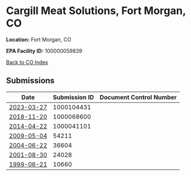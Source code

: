 # Cargill Meat Solutions, Fort Morgan, CO

**Location:** Fort Morgan, CO

**EPA Facility ID:** 100000059839

[Back to CO Index](../../index.md)

## Submissions

| Date | Submission ID | Document Control Number |
|------|--------------|-------------------------|
| [2023-03-27](submissions/1000104431.md) | 1000104431 |  |
| [2018-11-20](submissions/1000068600.md) | 1000068600 |  |
| [2014-04-22](submissions/1000041101.md) | 1000041101 |  |
| [2009-05-04](submissions/54211.md) | 54211 |  |
| [2004-06-22](submissions/36604.md) | 36604 |  |
| [2001-08-30](submissions/24028.md) | 24028 |  |
| [1999-06-21](submissions/10660.md) | 10660 |  |
